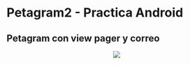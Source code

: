 # Petagram2 - Practica Android

## Petagram con view pager y correo

<p align="center">

  <img src="https://github.com/Grandez/Petagram2/blob/master/Petagram2/screenshot.png"/>
  
</p>
